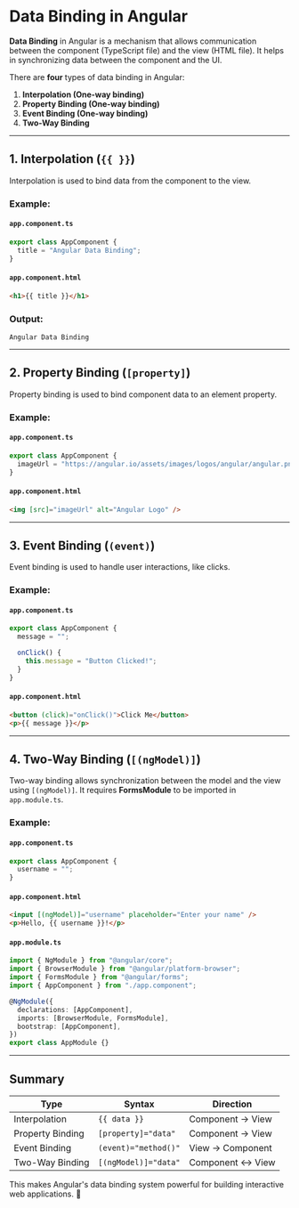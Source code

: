 # Data Binding in Angular

**Data Binding** in Angular is a mechanism that allows communication between the component (TypeScript file) and the view (HTML file). It helps in synchronizing data between the component and the UI.

There are **four** types of data binding in Angular:

1. **Interpolation (One-way binding)**
2. **Property Binding (One-way binding)**
3. **Event Binding (One-way binding)**
4. **Two-Way Binding**

---

## 1. Interpolation (`{{ }}`)

Interpolation is used to bind data from the component to the view.

### Example:

#### `app.component.ts`

```typescript
export class AppComponent {
  title = "Angular Data Binding";
}
```

#### `app.component.html`

```html
<h1>{{ title }}</h1>
```

### Output:

```
Angular Data Binding
```

---

## 2. Property Binding (`[property]`)

Property binding is used to bind component data to an element property.

### Example:

#### `app.component.ts`

```typescript
export class AppComponent {
  imageUrl = "https://angular.io/assets/images/logos/angular/angular.png";
}
```

#### `app.component.html`

```html
<img [src]="imageUrl" alt="Angular Logo" />
```

---

## 3. Event Binding (`(event)`)

Event binding is used to handle user interactions, like clicks.

### Example:

#### `app.component.ts`

```typescript
export class AppComponent {
  message = "";

  onClick() {
    this.message = "Button Clicked!";
  }
}
```

#### `app.component.html`

```html
<button (click)="onClick()">Click Me</button>
<p>{{ message }}</p>
```

---

## 4. Two-Way Binding (`[(ngModel)]`)

Two-way binding allows synchronization between the model and the view using `[(ngModel)]`. It requires **FormsModule** to be imported in `app.module.ts`.

### Example:

#### `app.component.ts`

```typescript
export class AppComponent {
  username = "";
}
```

#### `app.component.html`

```html
<input [(ngModel)]="username" placeholder="Enter your name" />
<p>Hello, {{ username }}!</p>
```

#### `app.module.ts`

```typescript
import { NgModule } from "@angular/core";
import { BrowserModule } from "@angular/platform-browser";
import { FormsModule } from "@angular/forms";
import { AppComponent } from "./app.component";

@NgModule({
  declarations: [AppComponent],
  imports: [BrowserModule, FormsModule],
  bootstrap: [AppComponent],
})
export class AppModule {}
```

---

## Summary

| Type             | Syntax               | Direction        |
| ---------------- | -------------------- | ---------------- |
| Interpolation    | `{{ data }}`         | Component → View |
| Property Binding | `[property]="data"`  | Component → View |
| Event Binding    | `(event)="method()"` | View → Component |
| Two-Way Binding  | `[(ngModel)]="data"` | Component ↔ View |

This makes Angular's data binding system powerful for building interactive web applications. 🚀
